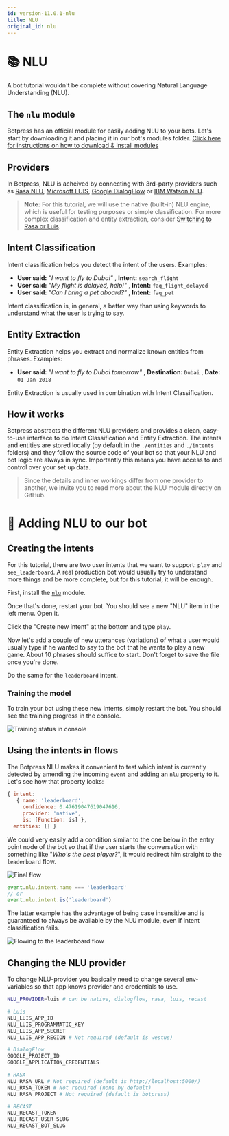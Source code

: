 ```yaml
---
id: version-11.0.1-nlu
title: NLU
original_id: nlu
---
```


# 📚 NLU

A bot tutorial wouldn't be complete without covering Natural Language Understanding (NLU).

## The `nlu` module

Botpress has an official module for easily adding NLU to your bots. Let's start by downloading it and placing it in our bot's modules folder. [Click here for instructions on how to download & install modules](../modules/install)

## Providers

In Botpress, NLU is acheived by connecting with 3rd-party providers such as [Rasa NLU](http://nlu.rasa.ai), [Microsoft LUIS](https://www.luis.ai/), [Google DialogFlow](dialogflow.com) or [IBM Watson NLU](https://www.ibm.com/watson/services/natural-language-understanding/).

> **Note:** For this tutorial, we will use the native (built-in) NLU engine, which is useful for testing purposes or simple classification. For more complex classification and entity extraction, consider [Switching to Rasa or Luis](https://github.com/botpress/botpress/tree/master/packages/functionals/botpress-nlu).

## Intent Classification

Intent classification helps you detect the intent of the users. Examples:

- **User said:** _"I want to fly to Dubai"_ , **Intent:** `search_flight`
- **User said:** _"My flight is delayed, help!"_ , **Intent:** `faq_flight_delayed`
- **User said:** _"Can I bring a pet aboard?"_ , **Intent:** `faq_pet`

Intent classification is, in general, a better way than using keywords to understand what the user is trying to say.

## Entity Extraction

Entity Extraction helps you extract and normalize known entities from phrases. Examples:

- **User said:** _"I want to fly to Dubai tomorrow"_ , **Destination:** `Dubai` , **Date:** `01 Jan 2018`

Entity Extraction is usually used in combination with Intent Classification.

## How it works

Botpress abstracts the different NLU providers and provides a clean, easy-to-use interface to do Intent Classification and Entity Extraction. The intents and entities are stored locally (by default in the `./entities` and `./intents` folders) and they follow the source code of your bot so that your NLU and bot logic are always in sync. Importantly this means you have access to and control over your set up data.

> Since the details and inner workings differ from one provider to another, we invite you to read more about the NLU module directly on GitHub.

# 🔨 Adding NLU to our bot

## Creating the intents

For this tutorial, there are two user intents that we want to support: `play` and `see_leaderboard`. A real production bot would usually try to understand more things and be more complete, but for this tutorial, it will be enough.

First, install the [`nlu`](https://github.com/botpress/botpress/tree/master/modules/nlu) module.

Once that's done, restart your bot. You should see a new "NLU" item in the left menu. Open it.

Click the "Create new intent" at the bottom and type `play`.

Now let's add a couple of new utterances (variations) of what a user would usually type if he wanted to say to the bot that he wants to play a new game. About 10 phrases should suffice to start. Don't forget to save the file once you're done.

Do the same for the `leaderboard` intent.

### Training the model

To train your bot using these new intents, simply restart the bot. You should see the training progress in the console.

![Training status in console](assets/nluConsole.jpg)

## Using the intents in flows

The Botpress NLU makes it convenient to test which intent is currently detected by amending the incoming `event` and adding an `nlu` property to it. Let's see how that property looks:

```js
{ intent:
   { name: 'leaderboard',
     confidence: 0.47619047619047616,
     provider: 'native',
     is: [Function: is] },
  entities: [] }
```

We could very easily add a condition similar to the one below in the entry point node of the bot so that if the user starts the conversation with something like "_Who's the best player?_", it would redirect him straight to the `leaderboard` flow.

![Final flow](assets/nluFlow.jpg)

```js
event.nlu.intent.name === 'leaderboard'
// or
event.nlu.intent.is('leaderboard')
```

The latter example has the advantage of being case insensitive and is guaranteed to always be available by the NLU module, even if intent classification fails.

![Flowing to the leaderboard flow](assets/nluLeaderboard.jpg)

## Changing the NLU provider

To change NLU-provider you basically need to change several env-variables so that app knows provider and credentials to use.

```bash
NLU_PROVIDER=luis # can be native, dialogflow, rasa, luis, recast

# Luis
NLU_LUIS_APP_ID
NLU_LUIS_PROGRAMMATIC_KEY
NLU_LUIS_APP_SECRET
NLU_LUIS_APP_REGION # Not required (default is westus)

# DialogFlow
GOOGLE_PROJECT_ID
GOOGLE_APPLICATION_CREDENTIALS

# RASA
NLU_RASA_URL # Not required (default is http://localhost:5000/)
NLU_RASA_TOKEN # Not required (none by default)
NLU_RASA_PROJECT # Not required (default is botpress)

# RECAST
NLU_RECAST_TOKEN
NLU_RECAST_USER_SLUG
NLU_RECAST_BOT_SLUG
```

